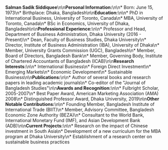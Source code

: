 **Salman Sadik Siddiquee**\n\n**Personal Information:**\n\n* Born: June 15, 1973\n* Birthplace: Dhaka, Bangladesh\n\n**Education:**\n\n* PhD in International Business, University of Toronto, Canada\n* MBA, University of Toronto, Canada\n* BSc in Economics, University of Dhaka, Bangladesh\n\n**Professional Experience:**\n\n* Professor and Head, Department of Business Administration, Dhaka University (2016 - Present)\n* Dean, Faculty of Business Studies, Dhaka University\n* Director, Institute of Business Administration (IBA), University of Dhaka\n* Member, University Grants Commission (UGC), Bangladesh\n* Member, Board of Directors, Bangladesh Bank\n* Member, Governing Body, Institute of Chartered Accountants of Bangladesh (ICAB)\n\n**Research Interests:**\n\n* International Business\n* Foreign Direct Investment\n* Emerging Markets\n* Economic Development\n* Sustainable Business\n\n**Publications:**\n\n* Author of several books and research papers in leading academic journals\n* Co-editor of the \"Journal of Bangladesh Studies\"\n\n**Awards and Recognition:**\n\n* Fulbright Scholar, 2005-2007\n* Best Paper Award, American Marketing Association (AMA) 2008\n* Distinguished Professor Award, Dhaka University, 2019\n\n**Other Notable Contributions:**\n\n* Founding Member, Bangladesh Institute of International Trade (BIIT)\n* Member, Advisory Committee, Bangladesh Economic Zone Authority (BEZA)\n* Consultant to the World Bank, International Monetary Fund (IMF), and Asian Development Bank (ADB)\n\n**Current Projects:**\n\n* Research on the impact of Chinese investment in South Asia\n* Development of a new curriculum for the MBA program at Dhaka University\n\* Establishment of a research center on sustainable business practices
